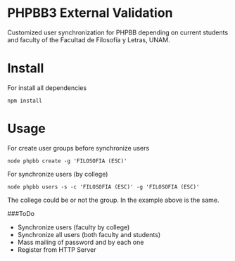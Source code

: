 # PHPBB3 External Validation

Customized user synchronization for PHPBB depending on current students and faculty of the Facultad de Filosofía y Letras, UNAM. 

# Install

For install all dependencies

    npm install

# Usage

For create user groups before synchronize users
  
    node phpbb create -g 'FILOSOFIA (ESC)'

For synchronize users (by college)

    node phpbb users -s -c 'FILOSOFIA (ESC)' -g 'FILOSOFIA (ESC)'

The college could be or not the group. In the example above is the same.

###ToDo

* Synchronize users (faculty by college)
* Synchronize all users (both faculty and students)
* Mass mailing of password and by each one
* Register from HTTP Server